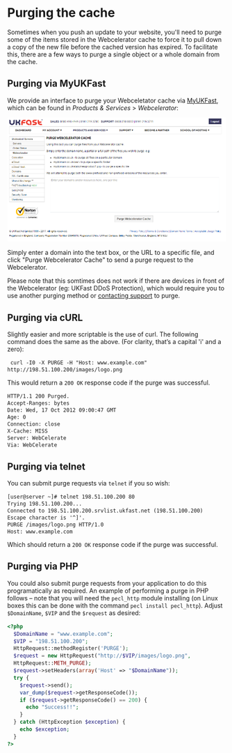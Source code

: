 # Purging the cache

Sometimes when you push an update to your website, you'll need to purge some of the items stored in the Webcelerator cache to force it to pull down a copy of the new file before the cached version has expired. To facilitate this, there are a few ways to purge a single object or a whole domain from the cache.

## Purging via MyUKFast

We provide an interface to purge your Webceletator cache via [MyUKFast](https://my.ukfast.co.uk), which can be found in *Products & Services* > *Webcelerator*:

![WebCel MyUKFast Purge](images/WebCel-MyUKFast-purge.png)

Simply enter a domain into the text box, or the URL to a specific file, and click "Purge Webcelerator Cache" to send a purge request to the Webcelerator.

Please note that this somtimes does not work if there are devices in front of the Webcelerator (eg: UKFast DDoS Protection), which would require you to use another purging method or [contacting support](http://www.ukfast.co.uk/support.html) to purge.

## Purging via cURL

Slightly easier and more scriptable is the use of curl. The following command does the same as the above. (For clarity, that’s a capital 'i' and a zero):

```
 curl -I0 -X PURGE -H "Host: www.example.com" http://198.51.100.200/images/logo.png
 ```

This would return a `200 OK` response code if the purge was successful.

```
HTTP/1.1 200 Purged.
Accept-Ranges: bytes
Date: Wed, 17 Oct 2012 09:00:47 GMT
Age: 0
Connection: close
X-Cache: MISS
Server: WebCelerate
Via: WebCelerate
```

## Purging via telnet

You can submit purge requests via `telnet` if you so wish:

```
[user@server ~]# telnet 198.51.100.200 80
Trying 198.51.100.200...
Connected to 198.51.100.200.srvlist.ukfast.net (198.51.100.200)
Escape character is '^]'.
PURGE /images/logo.png HTTP/1.0
Host: www.example.com
```

Which should return a `200 OK` response code if the purge was successful.

## Purging via PHP

You could also submit purge requests from your application to do this programatically as required. An example of performing a purge in PHP follows – note that you will need the `pecl_http` module installing (on Linux boxes this can be done with the command `pecl install pecl_http`). Adjust `$DomainName`, `$VIP` and the `$request` as desired:

```php
<?php
  $DomainName = "www.example.com";
  $VIP = "198.51.100.200";
  HttpRequest::methodRegister('PURGE');
  $request = new HttpRequest("http://$VIP/images/logo.png",
  HttpRequest::METH_PURGE);
  $request->setHeaders(array('Host' => "$DomainName"));
  try {
    $request->send();
    var_dump($request->getResponseCode());
    if ($request->getResponseCode() == 200) {
      echo "Success!!";
    }
  } catch (HttpException $exception) {
    echo $exception;
  }
?>
```
